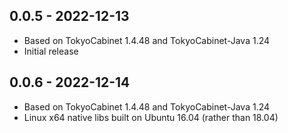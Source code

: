 ## 0.0.5 - 2022-12-13
 - Based on TokyoCabinet 1.4.48 and TokyoCabinet-Java 1.24
 - Initial release

## 0.0.6 - 2022-12-14
 - Based on TokyoCabinet 1.4.48 and TokyoCabinet-Java 1.24
 - Linux x64 native libs built on Ubuntu 16.04 (rather than 18.04)
